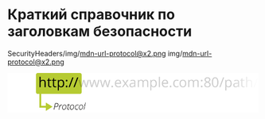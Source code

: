 # Краткий справочник по заголовкам безопасности

SecurityHeaders/img/mdn-url-protocol@x2.png
img/mdn-url-protocol@x2.png

![Иллюстрация к проекту](/img/mdn-url-protocol@x2.png)
